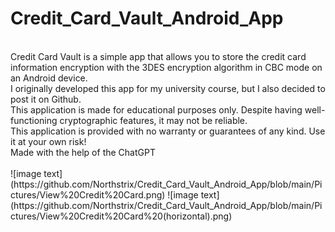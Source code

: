 # Credit_Card_Vault_Android_App
</br>
Credit Card Vault is a simple app that allows you to store the credit card information encryption with the 3DES encryption algorithm in CBC mode on an Android device.
</br>
I originally developed this app for my university course, but I also decided to post it on Github.
</br>
This application is made for educational purposes only. Despite having well-functioning cryptographic features, it may not be reliable.
</br>
This application is provided with no warranty or guarantees of any kind. Use it at your own risk!
</br>
Made with the help of the ChatGPT

</br>
</br>
![image text](https://github.com/Northstrix/Credit_Card_Vault_Android_App/blob/main/Pictures/View%20Credit%20Card.png)
![image text](https://github.com/Northstrix/Credit_Card_Vault_Android_App/blob/main/Pictures/View%20Credit%20Card%20(horizontal).png)
